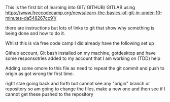 This is the first bit of learning into GIT/ GITHUB/ GITLAB using 
https://www.freecodecamp.org/news/learn-the-basics-of-git-in-under-10-minutes-da548267cc91/

there are instructions but lots of links to git that show why something is being done and how to do it.

Whilst this is via free code camp I did already have the following set up

Github account, Git bash installed on my machine, gotdesktop and have some responsotries added to my account that I am working on (TDD) help

Adding some omore to this file as need to repeat the git commit and push to origin as got wrong thr first time.

right stae going back and forth but cannot see any "origin" branch or repository so am going to change the files, make a new one and then see if I cannot get these pushed to the repository
